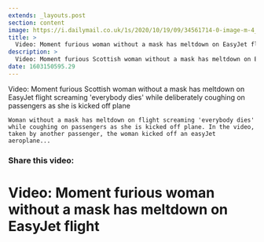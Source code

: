 ```yaml
--- 
extends: _layouts.post 
section: content 
image: https://i.dailymail.co.uk/1s/2020/10/19/09/34561714-0-image-m-4_1603095052831.jpg 
title: > 
  Video: Moment furious woman without a mask has meltdown on EasyJet flight 
description: > 
  Video: Moment furious Scottish woman without a mask has meltdown on EasyJet flight screaming 'everybody dies' while deliberately coughing on passengers as she is kicked off planeWoman without a mask has meltdown on flight screaming 'everybody dies' while coughing on passengers as she is kicked off plane.In the video, taken by another passenger, the woman kicked off an easyJet aeroplane... 
date: 1603150595.29 
--- 
```

<div><p> Video: Moment furious Scottish woman without a mask has meltdown on EasyJet flight screaming 'everybody dies' while deliberately coughing on passengers as she is kicked off plane&#160; </p>
  <p class="video-description ">
    
    Woman without a mask has meltdown on flight screaming 'everybody dies' while coughing on passengers as she is kicked off plane. In the video, taken by another passenger, the woman kicked off an easyJet aeroplane...
  </p>
  <p class="video-title">
    <h3 class="bold">Share this video: </h3>
    <h1>Video: Moment furious woman without a mask has meltdown on EasyJet flight</h1>
    
  </p>
   

</div>